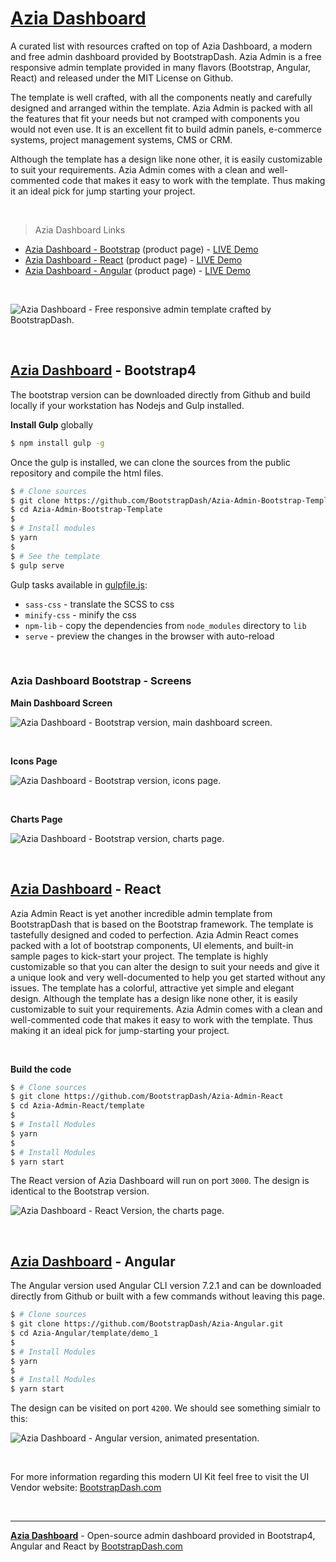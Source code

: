 # [Azia Dashboard](https://appseed.us/admin-dashboards/django-dashboard-azia-pro)

A curated list with resources crafted on top of Azia Dashboard, a modern and free admin dashboard provided by BootstrapDash. Azia Admin is a free responsive admin template provided in many flavors (Bootstrap, Angular, React) and released under the MIT License on Github. 

The template is well crafted, with all the components neatly and carefully designed and arranged within the template. Azia Admin is packed with all the features that fit your needs but not cramped with components you would not even use. It is an excellent fit to build admin panels, e-commerce systems, project management systems, CMS or CRM.

Although the template has a design like none other, it is easily customizable to suit your requirements. Azia Admin comes with a clean and well-commented code that makes it easy to work with the template. Thus making it an ideal pick for jump starting your project.

<br />

> Azia Dashboard Links

- [Azia Dashboard - Bootstrap](https://www.bootstrapdash.com/product/azia-free/?ref=23) (product page) - [LIVE Demo](https://www.bootstrapdash.com/demo/azia-free/template/)
- [Azia Dashboard - React](https://www.bootstrapdash.com/product/azia-admin-react-free/?ref=23) (product page) - [LIVE Demo](https://www.bootstrapdash.com/demo/azia-react-free/template/preview/dashboard)
- [Azia Dashboard - Angular](https://www.bootstrapdash.com/product/azia-admin-angular-free/?ref=23) (product page) - [LIVE Demo](https://www.bootstrapdash.com/demo/azia-angular-free/preview/demo_1/dashboard)

<br />

![Azia Dashboard - Free responsive admin template crafted by BootstrapDash.](https://raw.githubusercontent.com/admin-dashboards/bootstrap-template-azia-admin/master/media/bootstrap-template-azia-admin-intro.gif)

<br />

## [Azia Dashboard](https://appseed.us/admin-dashboards/django-dashboard-azia-pro) - Bootstrap4

The bootstrap version can be downloaded directly from Github and build locally if your workstation has Nodejs and Gulp installed. 

**Install Gulp** globally

```bash
$ npm install gulp -g
```

Once the gulp is installed, we can clone the sources from the public repository and compile the html files.

```bash
$ # Clone sources
$ git clone https://github.com/BootstrapDash/Azia-Admin-Bootstrap-Template.git
$ cd Azia-Admin-Bootstrap-Template
$ 
$ # Install modules
$ yarn
$ 
$ # See the template
$ gulp serve
```

Gulp tasks available in [gulpfile.js](https://github.com/BootstrapDash/Azia-Admin-Bootstrap-Template/blob/master/gulpfile.js): 

- `sass-css` - translate the SCSS to css
- `minify-css` - minify the css
- `npm-lib` - copy the dependencies from `node_modules` directory to `lib`
- `serve` - preview the changes in the browser with auto-reload

<br />

### Azia Dashboard Bootstrap - Screens

**Main Dashboard Screen**

![Azia Dashboard - Bootstrap version, main dashboard screen.](https://raw.githubusercontent.com/admin-dashboards/bootstrap-template-azia-admin/master/media/bootstrap-template-azia-admin-screen.png)

<br />

**Icons Page**

![Azia Dashboard - Bootstrap version, icons page.](https://raw.githubusercontent.com/admin-dashboards/bootstrap-template-azia-admin/master/media/bootstrap-template-azia-admin-screen-icons.png)

<br />

**Charts Page**

![Azia Dashboard - Bootstrap version, charts page.](https://raw.githubusercontent.com/admin-dashboards/bootstrap-template-azia-admin/master/media/bootstrap-template-azia-admin-screen-charts.png)

<br >

## [Azia Dashboard](https://appseed.us/admin-dashboards/django-dashboard-azia-pro) - React

Azia Admin React is yet another incredible admin template from BootstrapDash that is based on the Bootstrap framework. The template is tastefully designed and coded to perfection. Azia Admin React comes packed with a lot of bootstrap components, UI elements, and built-in sample pages to kick-start your project.
The template is highly customizable so that you can alter the design to suit your needs and give it a unique look and very well-documented to help you get started without any issues. The template has a colorful, attractive yet simple and elegant design.
Although the template has a design like none other, it is easily customizable to suit your requirements. Azia Admin comes with a clean and well-commented code that makes it easy to work with the template. Thus making it an ideal pick for jump-starting your project.

<br />

**Build the code**

```bash
$ # Clone sources
$ git clone https://github.com/BootstrapDash/Azia-Admin-React
$ cd Azia-Admin-React/template
$ 
$ # Install Modules
$ yarn
$
$ # Install Modules
$ yarn start
```

The React version of Azia Dashboard will run on port `3000`. The design is identical to the Bootstrap version. 

![Azia Dashboard - React Version, the charts page.](https://raw.githubusercontent.com/admin-dashboards/react-dashboard-azia-admin/master/media/react-dashboard-azia-admin-screen-charts.png)

<br />

## [Azia Dashboard](https://appseed.us/admin-dashboards/django-dashboard-azia-pro) - Angular

The Angular version used Angular CLI version 7.2.1 and can be downloaded directly from Github or built with a few commands without leaving this page. 

```bash
$ # Clone sources
$ git clone https://github.com/BootstrapDash/Azia-Angular.git
$ cd Azia-Angular/template/demo_1
$ 
$ # Install Modules
$ yarn
$
$ # Install Modules
$ yarn start
```

The design can be visited on port `4200`. We should see something simialr to this: 

![Azia Dashboard - Angular version, animated presentation.](https://raw.githubusercontent.com/admin-dashboards/angular-dashboard-azia-admin/master/media/angular-dashboard-azia-admin-intro.gif)

<br />

For more information regarding this modern UI Kit feel free to visit the UI Vendor website: [BootstrapDash.com](https://www.bootstrapdash.com/?ref=23)

<br />

--- 
**[Azia Dashboard](https://appseed.us/admin-dashboards/django-dashboard-azia-pro)** - Open-source admin dashboard provided in Bootstrap4, Angular and React by [BootstrapDash.com](https://www.bootstrapdash.com/?ref=23) 
